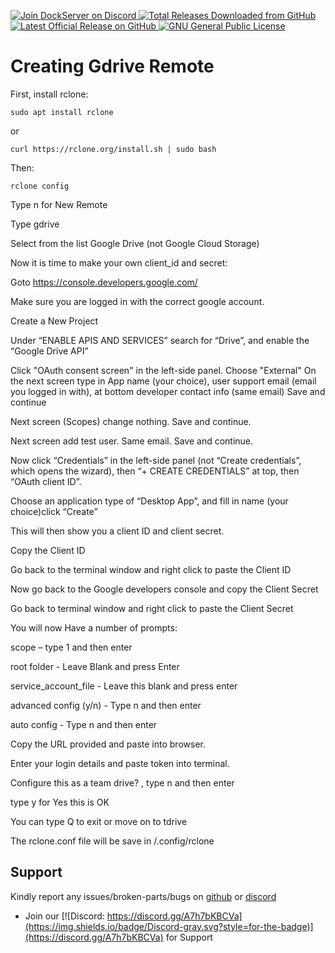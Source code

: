 <p align="left">
    <a href="https://discord.gg/FYSvu83caM">
        <img src="https://discord.com/api/guilds/830478558995415100/widget.png?label=Discord%20Server&logo=discord" alt="Join DockServer on Discord">
    </a>
        <a href="https://github.com/dockserver/dockserver/releases">
        <img src="https://img.shields.io/github/downloads/dockserver/dockserver/total?label=Total%20Downloads&logo=github" alt="Total Releases Downloaded from GitHub">
    </a>
    <a href="https://github.com/dockserver/dockserver/releases/latest">
        <img src="https://img.shields.io/github/v/release/dockserver/dockserver?include_prereleases&label=Latest%20Release&logo=github" alt="Latest Official Release on GitHub">
    </a>
    <a href="https://github.com/dockserver/dockserver/blob/master/LICENSE">
        <img src="https://img.shields.io/github/license/dockserver/dockserver?label=License&logo=gnu" alt="GNU General Public License">
    </a>
</p>

# Creating Gdrive Remote

First, install rclone:
```
sudo apt install rclone
```
or
```
curl https://rclone.org/install.sh | sudo bash
```

Then:
```
rclone config
```
Type n for New Remote

Type gdrive

Select from the list Google Drive (not Google Cloud Storage)

Now it is time to make your own client_id and secret:

Goto https://console.developers.google.com/

Make sure you are logged in with the correct google account.

Create a New Project

Under “ENABLE APIS AND SERVICES” search for “Drive”, and enable the “Google Drive API”

Click "OAuth consent screen" in the left-side panel. Choose "External"
On the next screen type in App name (your choice), user support email (email you logged in with),
at bottom developer contact info (same email)
Save and continue

Next screen (Scopes) change nothing. Save and continue.

Next screen add test user. Same email. Save and continue.


Now click “Credentials” in the left-side panel (not “Create credentials”, which opens the wizard), then “+ CREATE CREDENTIALS” at top, then “OAuth client ID”.

Choose an application type of “Desktop App”, and fill in name (your choice)click “Create” 

This will then show you a client ID and client secret.

Copy the Client ID

Go back to the terminal window and right click to paste the Client ID

Now go back to the Google developers console and copy the Client Secret

Go back to terminal window and right click to paste the Client Secret

You will now Have a number of prompts:

scope – type 1 and then enter

root folder - Leave Blank and press Enter

service_account_file - Leave this blank and press enter

advanced config (y/n) - Type n and then enter

auto config - Type n and then enter

Copy the URL provided and paste into browser.

Enter your login details and paste token into terminal.

Configure this as a team drive? , type n and then enter

type y for Yes this is OK

You can type Q to exit or move on to tdrive

The rclone.conf file will be save in /.config/rclone

## Support

Kindly report any issues/broken-parts/bugs on [github](https://github.com/dockserver/dockserver/issues) or [discord](https://discord.gg/A7h7bKBCVa)

- Join our [![Discord: https://discord.gg/A7h7bKBCVa](https://img.shields.io/badge/Discord-gray.svg?style=for-the-badge)](https://discord.gg/A7h7bKBCVa) for Support

